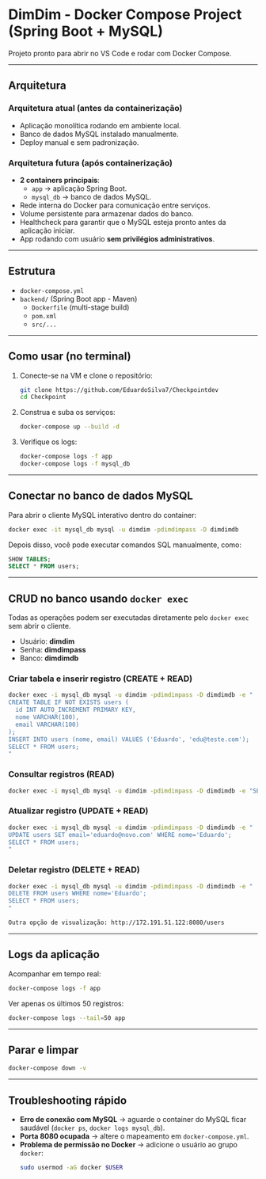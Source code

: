 # DimDim - Docker Compose Project (Spring Boot + MySQL)

Projeto pronto para abrir no VS Code e rodar com Docker Compose.  

---

## Arquitetura

### Arquitetura atual (antes da containerização)
- Aplicação monolítica rodando em ambiente local.  
- Banco de dados MySQL instalado manualmente.  
- Deploy manual e sem padronização.  

### Arquitetura futura (após containerização)
- **2 containers principais**:  
  - `app` → aplicação Spring Boot.  
  - `mysql_db` → banco de dados MySQL.  
- Rede interna do Docker para comunicação entre serviços.  
- Volume persistente para armazenar dados do banco.  
- Healthcheck para garantir que o MySQL esteja pronto antes da aplicação iniciar.  
- App rodando com usuário **sem privilégios administrativos**.  

---

## Estrutura
- `docker-compose.yml`  
- `backend/` (Spring Boot app - Maven)  
  - `Dockerfile` (multi-stage build)  
  - `pom.xml`  
  - `src/...`  

---

## Como usar (no terminal)

1. Conecte-se na VM e clone o repositório:  
   ```bash
   git clone https://github.com/EduardoSilva7/Checkpointdev
   cd Checkpoint
   ```
2. Construa e suba os serviços:  
   ```bash
   docker-compose up --build -d
   ```
3. Verifique os logs:  
   ```bash
   docker-compose logs -f app
   docker-compose logs -f mysql_db
   ```

---

## Conectar no banco de dados MySQL

Para abrir o cliente MySQL interativo dentro do container:  
```bash
docker exec -it mysql_db mysql -u dimdim -pdimdimpass -D dimdimdb
```

Depois disso, você pode executar comandos SQL manualmente, como:  
```sql
SHOW TABLES;
SELECT * FROM users;
```

---

## CRUD no banco usando `docker exec`

Todas as operações podem ser executadas diretamente pelo `docker exec` sem abrir o cliente.  
- Usuário: **dimdim**  
- Senha: **dimdimpass**  
- Banco: **dimdimdb**  

### Criar tabela e inserir registro (CREATE + READ)
```bash
docker exec -i mysql_db mysql -u dimdim -pdimdimpass -D dimdimdb -e "
CREATE TABLE IF NOT EXISTS users (
  id INT AUTO_INCREMENT PRIMARY KEY,
  nome VARCHAR(100),
  email VARCHAR(100)
);
INSERT INTO users (nome, email) VALUES ('Eduardo', 'edu@teste.com');
SELECT * FROM users;
"
```

### Consultar registros (READ)
```bash
docker exec -i mysql_db mysql -u dimdim -pdimdimpass -D dimdimdb -e "SELECT * FROM users;"
```

### Atualizar registro (UPDATE + READ)
```bash
docker exec -i mysql_db mysql -u dimdim -pdimdimpass -D dimdimdb -e "
UPDATE users SET email='eduardo@novo.com' WHERE nome='Eduardo';
SELECT * FROM users;
"
```

### Deletar registro (DELETE + READ)
```bash
docker exec -i mysql_db mysql -u dimdim -pdimdimpass -D dimdimdb -e "
DELETE FROM users WHERE nome='Eduardo';
SELECT * FROM users;
"
```
```bash
Outra opção de visualização: http://172.191.51.122:8080/users
```
---

## Logs da aplicação

Acompanhar em tempo real:  
```bash
docker-compose logs -f app
```

Ver apenas os últimos 50 registros:  
```bash
docker-compose logs --tail=50 app
```

---

## Parar e limpar
```bash
docker-compose down -v
```

---

## Troubleshooting rápido
- **Erro de conexão com MySQL** → aguarde o container do MySQL ficar saudável (`docker ps`, `docker logs mysql_db`).  
- **Porta 8080 ocupada** → altere o mapeamento em `docker-compose.yml`.  
- **Problema de permissão no Docker** → adicione o usuário ao grupo `docker`:  
  ```bash
  sudo usermod -aG docker $USER
  ```
